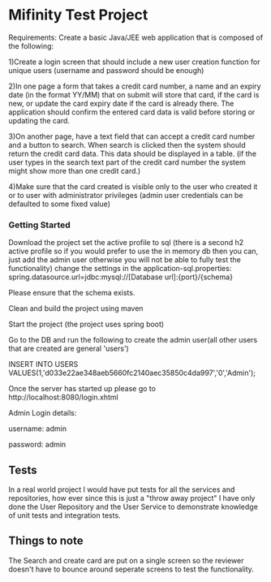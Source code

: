 # Mifinity Test Project

Requirements:
Create a basic Java/JEE web application that is composed of the following:

1)Create a login screen that should include a new user creation function for unique
users (username and password should be enough)

2)In one page a form that takes a credit card number, a name and an expiry date (in
the format YY/MM) that on submit will store that card, if the card is new, or update
the card expiry date if the card is already there. The application should confirm the
entered card data is valid before storing or updating the card.

3)On another page, have a text field that can accept a credit card number and a button
to search. When search is clicked then the system should return the credit card data.
This data should be displayed in a table. (if the user types in the search text part of
the credit card number the system might show more than one credit card.)

4)Make sure that the card created is visible only to the user who created it or to user
with administrator privileges (admin user credentials can be defaulted to some fixed
value)


### Getting Started

Download the project
set the active profile to sql 
(there is a second h2 active profile so if you would prefer to use the in memory db then you can, just add the admin user otherwise you will not be able to fully test the functionality)
change the settings in the application-sql.properties:
spring.datasource.url=jdbc:mysql://[Database url]:{port}/{schema}

Please ensure that the schema exists.

Clean and build the project using maven

Start the project (the project uses spring boot)

Go to the DB and run the following to create the admin user(all other users that are created are general 'users')

INSERT INTO USERS VALUES(1,'d033e22ae348aeb5660fc2140aec35850c4da997','0','Admin');

Once the server has started up please go to http://localhost:8080/login.xhtml

Admin Login details:

username: admin

password: admin



## Tests

In a real world project I would have put tests for all the services and repositories, how ever since this is just a "throw away project" 
I have only done the User Repository and the User Service to demonstrate knowledge of unit tests and integration tests.

## Things to note

The Search and create card are put on a single screen so the reviewer doesn't have to bounce around seperate screens to test the functionality.



